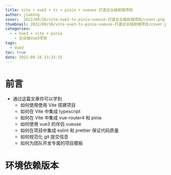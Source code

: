 ```yaml
---
title: vite + vue3 + ts + pinia + vueuse 打造企业级前端项目
author: jiaming
cover:  2022/09/16/vite-vue3-ts-pinia-vueuse-打造企业级前端项目/cover.png
thumbnail: 2022/09/16/vite-vue3-ts-pinia-vueuse-打造企业级前端项目/cover.png
categories:
  - - Vue3 + vite + pinia
    - 企业级Vue3项目
tags:
  - Vue3
toc: true
date: 2022-09-16 13:33:15
---
```



# 前言

- 通过这篇文章你可以学到
  - 如何使用使用 Vite 搭建项目
  - 如何在 Vite 中集成 typescript
  - 如何在 Vite 中集成 vue-router4 和 pinia
  - 如何使用 vue3 的伴侣 vueuse
  - 如何在项目中集成 eslint 和 prettier 保证代码质量
  - 如何规范化 git 提交信息
  - 如何为团队开发专属的项目模板
  
# 环境依赖版本